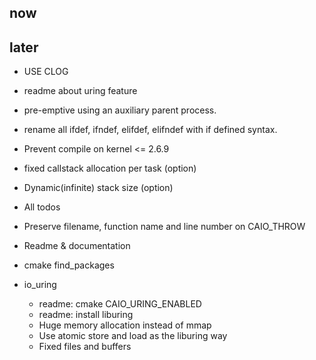 ## now

## later
- USE CLOG 
- readme about uring feature
- pre-emptive using an auxiliary parent process.
- rename all ifdef, ifndef, elifdef, elifndef with if defined syntax.
- Prevent compile on kernel <= 2.6.9
- fixed callstack allocation per task (option)
- Dynamic(infinite) stack size (option)
- All todos
- Preserve filename, function name and line number on CAIO_THROW
- Readme & documentation
- cmake find_packages

- io_uring
  - readme: cmake CAIO_URING_ENABLED
  - readme: install liburing
  - Huge memory allocation instead of mmap
  - Use atomic store and load as the liburing way
  - Fixed files and buffers

